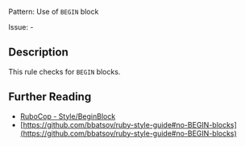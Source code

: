 Pattern: Use of `BEGIN` block

Issue: -

## Description

This rule checks for `BEGIN` blocks.

## Further Reading

* [RuboCop - Style/BeginBlock](https://docs.rubocop.org/rubocop/cops_style.html#stylebeginblock)
* [https://github.com/bbatsov/ruby-style-guide#no-BEGIN-blocks](https://github.com/bbatsov/ruby-style-guide#no-BEGIN-blocks)
